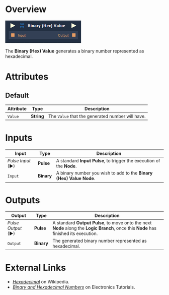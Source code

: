 # Overview


![The Binary (Hex) Value Node.](../../.gitbook/assets/node-binary-hex-value.png)

The **Binary (Hex) Value** generates a binary number represented as hexadecimal.

# Attributes

## Default 

|Attribute|Type|Description|
|---|---|---|
| `Value` | **String** | The `Value` that the generated number will have. |

# Inputs

|Input|Type|Description|
|---|---|---|
|*Pulse Input* (►)|**Pulse**|A standard **Input Pulse**, to trigger the execution of the **Node**.|
| `Input` | **Binary** | A binary number you wish to add to the **Binary (Hex) Value** **Node**. |

# Outputs

|Output|Type|Description|
|---|---|---|
|*Pulse Output* (►)|**Pulse**|A standard **Output Pulse**, to move onto the next **Node** along the **Logic Branch**, once this **Node** has finished its execution.|
| `Output` | **Binary** | The generated binary number represented as hexadecimal. |



# External Links

* [_Hexadecimal_](https://en.wikipedia.org/wiki/Hexadecimal) on Wikipedia.
* [_Binary and Hexadecimal Numbers_](https://www.electronics-tutorials.ws/binary/bin_3.html) on Electronics Tutorials.
